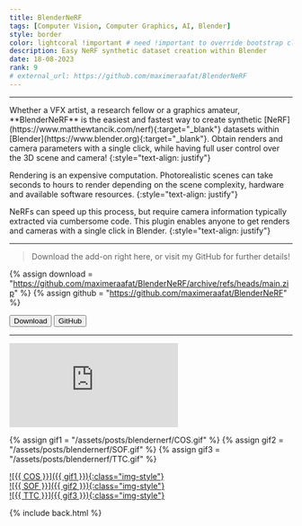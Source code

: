 ```yaml
---
title: BlenderNeRF
tags: [Computer Vision, Computer Graphics, AI, Blender]
style: border
color: lightcoral !important # need !important to override bootstrap class
description: Easy NeRF synthetic dataset creation within Blender
date: 18-08-2023
rank: 9
# external_url: https://github.com/maximeraafat/BlenderNeRF
---
```


<hr class="invisible">
Whether a VFX artist, a research fellow or a graphics amateur, **BlenderNeRF** is the easiest and fastest way to create synthetic [NeRF](https://www.matthewtancik.com/nerf){:target="_blank"} datasets within [Blender](https://www.blender.org){:target="_blank"}. Obtain renders and camera parameters with a single click, while having full user control over the 3D scene and camera!
{:style="text-align: justify"}

Rendering is an expensive computation. Photorealistic scenes can take seconds to hours to render depending on the scene complexity, hardware and available software resources.
{:style="text-align: justify"}

NeRFs can speed up this process, but require camera information typically extracted via cumbersome code. This plugin enables anyone to get renders and cameras with a single click in Blender.
{:style="text-align: justify"}
<hr class="invisible">

> Download the add-on right here, or visit my GitHub for further details!

{% assign download = "https://github.com/maximeraafat/BlenderNeRF/archive/refs/heads/main.zip" %}
{% assign github = "https://github.com/maximeraafat/BlenderNeRF" %}

<button type="button" class="btn btn-outline-primary" onclick="location.href='{{ download }}'"><span class="fa fa-download"></span> Download</button>
<button type="button" class="btn btn-outline-primary" onclick="window.open('{{ github }}', '_blank'); return false"><span class="fab fa-github"></span> GitHub</button>

<hr class="long">

<div class="youtube">
    <iframe src="https://www.youtube.com/embed/C8YuDoU11cg" title="YouTube video player" frameborder="0" allow="accelerometer; autoplay; clipboard-write; encrypted-media; gyroscope; picture-in-picture; web-share" allowfullscreen></iframe>
</div>

{% assign gif1 = "/assets/posts/blendernerf/COS.gif" %}
{% assign gif2 = "/assets/posts/blendernerf/SOF.gif" %}
{% assign gif3 = "/assets/posts/blendernerf/TTC.gif" %}

<a href="{{ gif }}" target="_blank" style="display:block"> ![{{ COS }}]({{ gif1 }}){:class="img-style"} </a>
<a href="{{ gif }}" target="_blank" style="display:block"> ![{{ SOF }}]({{ gif2 }}){:class="img-style"} </a>
<a href="{{ gif }}" target="_blank" style="display:block"> ![{{ TTC }}]({{ gif3 }}){:class="img-style"} </a>

{% include back.html %}